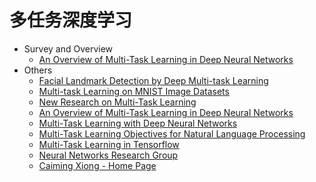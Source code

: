 # 多任务深度学习
* Survey and Overview
    * [An Overview of Multi-Task Learning in Deep Neural Networks](http://ruder.io/multi-task/index.html)
* Others
    * [Facial Landmark Detection by Deep Multi-task Learning](http://mmlab.ie.cuhk.edu.hk/projects/TCDCN.html)
    * [Multi-task Learning on MNIST Image Datasets](https://openreview.net/forum?id=S1PWi_lC-)
    * [New Research on Multi-Task Learning](https://blog.fastforwardlabs.com/2018/07/24/ff08-launch.html)
    * [An Overview of Multi-Task Learning in Deep Neural Networks](https://arxiv.org/abs/1706.05098)
    * [Multi-Task Learning with Deep Neural Networks](https://medium.com/@kajalgupta/multi-task-learning-with-deep-neural-networks-7544f8b7b4e3)
    * [Multi-Task Learning Objectives for Natural Language Processing](http://ruder.io/multi-task-learning-nlp/)
    * [Multi-Task Learning in Tensorflow](https://jg8610.github.io/Multi-Task/)
    * [Neural Networks Research Group](http://nn.cs.utexas.edu/index.php)
    * [Caiming Xiong - Home Page](http://www.stat.ucla.edu/~caiming/)